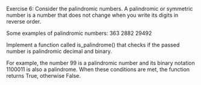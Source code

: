 Exercise 6:
Consider the palindromic numbers. A palindromic or symmetric number is a number that does not change when you write its digits in reverse order.

Some examples of palindromic numbers:
363
2882
29492

Implement a function called is_palindrome() that checks if the passed number is palindromic decimal and binary.

For example, the number 99 is a palindromic number and its binary notation 1100011 is also a palindrome.
When these conditions are met, the function returns True, otherwise False.

